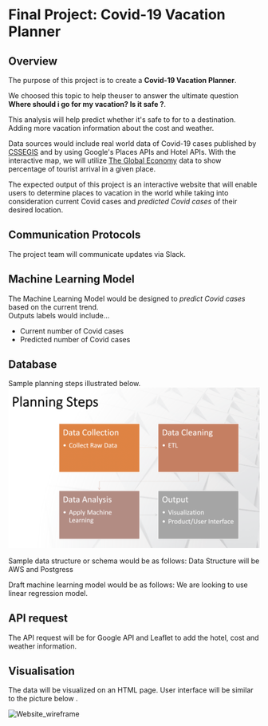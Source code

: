 # Final Project: Covid-19 Vacation Planner

## Overview

The purpose of this project is to create a <b>Covid-19 Vacation Planner</b>. 

We choosed this topic to help theuser to answer the ultimate question <b> Where should i go for my vacation? Is it safe ?</b>.  

This analysis will help predict whether it's safe to for to a destination. Adding more vacation information about the cost and weather. 

Data sources would include real world data of Covid-19 cases published by [CSSEGIS](https://github.com/CSSEGISandData/COVID-19.git) and by using Google's Places APIs and Hotel APIs.  With the interactive map, we will utilize [The Global Economy](https://www.theglobaleconomy.com/download-data.php) data to show percentage of tourist arrival in a given place.  

The expected output of this project is an interactive website that will enable users to determine places to vacation in the world while taking into consideration current Covid cases and <i>predicted Covid cases</i> of their desired location. 

## Communication Protocols

The project team will communicate updates via Slack.

## Machine Learning Model

The Machine Learning Model would be designed to <i>predict Covid cases</i> based on the current trend.  
Outputs labels would include...
- Current number of Covid cases
- Predicted number of Covid cases
## Database

Sample planning steps illustrated below.
![Planning Steps](/Images/Planning_Steps.png)

Sample data structure or schema would be as follows:
Data Structure will be AWS and Postgress

Draft machine learning model would be as follows: We are looking to use linear regression model. 

## API request 

The API request will be for Google API and Leaflet to add the hotel, cost and weather information. 

## Visualisation 

The data will be visualized on an HTML page. User interface will be similar to the picture below .


![Website_wireframe](https://user-images.githubusercontent.com/91625564/155895250-277bab40-3f1e-4e4b-84bc-a84a169f19b0.png)

